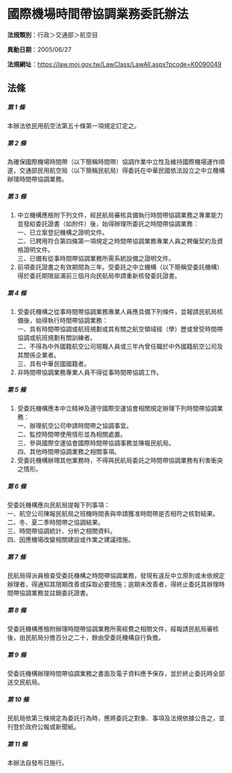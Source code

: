 # 國際機場時間帶協調業務委託辦法

**法規類別**：行政＞交通部＞航空目

**異動日期**：2005/06/27  

**法規網址**：https://law.moj.gov.tw/LawClass/LawAll.aspx?pcode=K0090049





## 法條
##### 第 1 條
本辦法依民用航空法第五十條第一項規定訂定之。

##### 第 2 條
為確保國際機場時間帶（以下簡稱時間帶）協調作業中立性及維持國際機場運作順遂，交通部民用航空局（以下簡稱民航局）得委託在中華民國依法設立之中立機構辦理時間帶協調業務。

##### 第 3 條
1. 中立機構應檢附下列文件，經民航局審核具備執行時間帶協調業務之專業能力並發給委託證書（如附件）後，始得辦理所委託之時間帶協調業務：  
一、已立案登記機構之證明文件。  
二、已聘用符合第四條第一項規定之時間帶協調業務專業人員之聘僱契約及資格證明文件。  
三、已備有從事時間帶協調業務所需系統設備之證明文件。
1. 前項委託證書之有效期間為三年。受委託之中立機構（以下簡稱受委託機構）得於委託期限屆滿前三個月向民航局申請重新核發委託證書。

##### 第 4 條
1. 受委託機構之從事時間帶協調業務專業人員應具備下列條件，並報請民航局核備後，始得執行時間帶協調業務：  
一、具有時間帶協調或航班規劃或其有關之航空領域經（學）歷或曾受時間帶協調或航班規劃有關訓練者。  
二、不得為中外國籍航空公司現職人員或三年內曾任職於中外國籍航空公司及其關係企業者。  
三、具有中華民國國籍者。
1. 非時間帶協調業務專業人員不得從事時間帶協調工作。

##### 第 5 條
1. 受委託機構應本中立精神及遵守國際空運協會相關規定辦理下列時間帶協調業務：  
一、辦理航空公司申請時間帶之協調事宜。  
二、監控時間帶使用情形並為相關處置。  
三、參與國際空運協會國際時間帶協調事務並陳報民航局。  
四、其他時間帶協調業務之相關事項。
1. 受委託機構辦理其他業務時，不得與民航局委託之時間帶協調業務有利害衝突之情形。

##### 第 6 條
受委託機構應向民航局提報下列事項：  
一、航空公司陳報民航局之班機時間表與申請獲准時間帶是否相符之核對結果。  
二、冬、夏二季時間帶之協調結果。  
三、時間帶協調統計、分析之相關資料。  
四、因應機場改變相關建設或作業之建議措施。  

##### 第 7 條
民航局得派員檢查受委託機構之時間帶協調業務，發現有違反中立原則或未依規定辦理者，得通知其限期改善或採取必要措施；逾期未改善者，得終止委託其辦理時間帶協調業務並註銷委託證書。

##### 第 8 條
受委託機構應檢附辦理時間帶協調業務所需經費之相關文件，經報請民航局審核後，由民航局分擔百分之二十，餘由受委託機構自行負擔。

##### 第 9 條
受委託機構辦理時間帶協調業務之書面及電子資料應予保存，並於終止委託時全部送交民航局。

##### 第 10 條
民航局依第三條規定為委託行為時，應將委託之對象、事項及法規依據公告之，並刊登於政府公報或新聞紙。

##### 第 11 條
本辦法自發布日施行。


